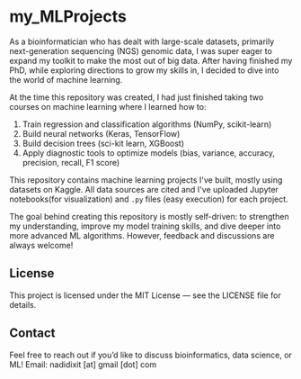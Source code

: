 # my_MLProjects
As a bioinformatician who has dealt with large-scale datasets, primarily next-generation sequencing (NGS) genomic data, 
I was super eager to expand my toolkit to make the most out of big data. After having finished my PhD, while exploring directions to grow my skills in, I decided to dive into the world of machine learning. 

At the time this repository was created, I had just finished taking two courses on machine learning where I learned how to: 
1. Train regression and classification algorithms (NumPy, scikit-learn)
2. Build neural networks (Keras, TensorFlow)
3. Build decision trees (sci-kit learn, XGBoost)
4. Apply diagnostic tools to optimize models (bias, variance, accuracy, precision, recall, F1 score)

This repository contains machine learning projects I've built, mostly using datasets on Kaggle. All data sources are cited and I've uploaded Jupyter notebooks(for visualization) and `.py` files (easy execution) for each project. 

The goal behind creating this repository is mostly self-driven: to strengthen my understanding, improve my model training skills, 
and dive deeper into more advanced ML algorithms. However, feedback and discussions are always welcome!

## License
This project is licensed under the MIT License — see the LICENSE file for details.

## Contact
Feel free to reach out if you’d like to discuss bioinformatics, data science, or ML!
Email: nadidixit [at] gmail [dot] com
